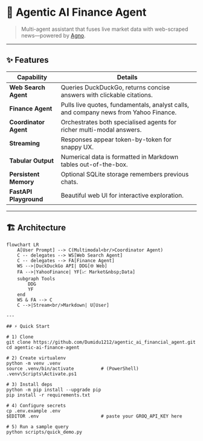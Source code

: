 # 🧠 Agentic AI Finance Agent

> Multi-agent assistant that fuses live market data with web-scraped news—powered by [Agno](https://pypi.org/project/agno/).

---

## ✨ Features

| Capability | Details |
|------------|---------|
| **Web Search Agent** | Queries DuckDuckGo, returns concise answers with clickable citations. |
| **Finance Agent** | Pulls live quotes, fundamentals, analyst calls, and company news from Yahoo Finance. |
| **Coordinator Agent** | Orchestrates both specialised agents for richer multi-modal answers. |
| **Streaming** | Responses appear token-by-token for snappy UX. |
| **Tabular Output** | Numerical data is formatted in Markdown tables out-of-the-box. |
| **Persistent Memory** | Optional SQLite storage remembers previous chats. |
| **FastAPI Playground** | Beautiful web UI for interactive exploration. |

---

## 🏗️ Architecture

```mermaid
flowchart LR
    A[User Prompt] --> C(Multimodal<br/>Coordinator Agent)
    C -- delegates --> WS[Web Search Agent]
    C -- delegates --> FA[Finance Agent]
    WS -->|DuckDuckGo API| DDG[🌐 Web]
    FA -->|YahooFinance| YF[📈 Market&nbsp;Data]
    subgraph Tools
        DDG
        YF
    end
    WS & FA --> C
    C -->|Stream<br/>Markdown| U[User]

---

## ⚡ Quick Start

# 1) Clone
git clone https://github.com/Dumidu1212/agentic_ai_financial_agent.git
cd agentic-ai-finance-agent

# 2) Create virtualenv
python -m venv .venv
source .venv/bin/activate          # (PowerShell) .venv\Scripts\Activate.ps1

# 3) Install deps
python -m pip install --upgrade pip
pip install -r requirements.txt

# 4) Configure secrets
cp .env.example .env
$EDITOR .env                       # paste your GROQ_API_KEY here

# 5) Run a sample query
python scripts/quick_demo.py
